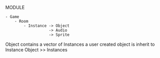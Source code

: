 
MODULE
    
    - Game
        - Room
            - Instance -> Object
                       -> Audio
                       -> Sprite

Object contains a vector of Instances
a user created object is inherit to Instance
Object >> Instances